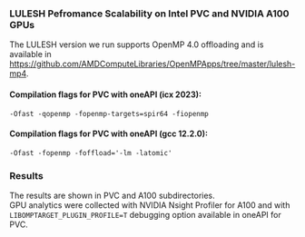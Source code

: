 ### LULESH Pefromance Scalability on Intel PVC and NVIDIA A100 GPUs

The LULESH version we run supports OpenMP 4.0 offloading and is available in https://github.com/AMDComputeLibraries/OpenMPApps/tree/master/lulesh-mp4.

#### Compilation flags for PVC with oneAPI (icx 2023):
```-Ofast -qopenmp -fopenmp-targets=spir64 -fiopenmp ```
#### Compilation flags for PVC with oneAPI (gcc 12.2.0):
```-Ofast -fopenmp -foffload='-lm -latomic'```

### Results
The results are shown in PVC and A100 subdirectories. \
GPU analytics were collected with NVIDIA Nsight Profiler for A100 and with ```LIBOMPTARGET_PLUGIN_PROFILE=T``` debugging option available in oneAPI for PVC.
